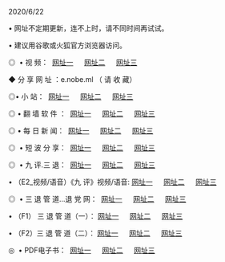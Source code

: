 <p>2020/6/22
<p>• 网址不定期更新，连不上时，请不同时间再试试。
<p>• 建议用谷歌或火狐官方浏览器访问。
<p>◎  • 视 频： 
<a href="http://ksn.shirokuriwaki.com/" target="_blank">网址一</a> 　 
<a href="http://kin.shirokuriwaki.com/" target="_blank">网址二</a> 　 
<a href="http://kbn.shirokuriwaki.com/b.html" target="_blank">网址三</a>
<p>◆ 分 享 网 址 ：e.nobe.ml  （ 请 收 藏） </p>

<p>◎•  小 站：  
<a href="http://ksn.shirokuriwaki.com/f.html" target="_blank">网址一</a> 　 
<a href="http://kin.shirokuriwaki.com/h.html" target="_blank">网址二</a> 　 
<a href="http://kbn.shirokuriwaki.com/k/" target="_blank">网址三</a></p><p>

<p>◎  • 翻 墙 软 件 ：  
<a href="http://ksn.shirokuriwaki.com/ff/" target="_blank">网址一</a> 　 
<a href="http://kin.shirokuriwaki.com/s/read/a1_nd.html" target="_blank">网址二</a> 　 
<a href="http://kbn.shirokuriwaki.com/ff/index.html" target="_blank">网址三</a></p>
<p>◎  • 每 日 新 闻：  
<a href="http://ksn.shirokuriwaki.com/day/" target="_blank">网址一</a> 　 
<a href="http://kin.shirokuriwaki.com/day/" target="_blank">网址二</a> 　 
<a href="http://kbn.shirokuriwaki.com/day/index.html" target="_blank">网址三</a></p>
<p>◎   • 短 波 分 享：  
<a href="http://ksn.shirokuriwaki.com/h/" target="_blank">网址一</a> 　 
<a href="http://kin.shirokuriwaki.com/h/" target="_blank">网址二</a> 　 
<a href="http://kbn.shirokuriwaki.com/h/index.html" target="_blank">网址三</a></p>
<p>◎   • 九 评.三 退：  
<a href="http://ksn.shirokuriwaki.com/t/" target="_blank">网址一</a> 　 
<a href="http://kin.shirokuriwaki.com/v2/index.html" target="_blank">网址二</a> 　 
<a href="http://kbn.shirokuriwaki.com/tt/index.html" target="_blank">网址三</a> 　</p>
<p>  • （E2_视频/语音）《九 评》视频/语音: 
<a href="http://ksn.shirokuriwaki.com/7738.html" target="_blank">网址一</a> 　 
<a href="http://kin.shirokuriwaki.com/7614.html" target="_blank">网址二</a> 　 
<a href="http://kbn.shirokuriwaki.com/7633.html" target="_blank">网址三</a></p>
<p>◎   • 三 退 管 道...退 党 网：  
<a href="http://ksn.shirokuriwaki.com/go/td1.html" target="_blank">网址一</a> 　 
<a href="http://kin.shirokuriwaki.com/go/td2.html" target="_blank">网址二</a> 　 
<a href="http://kbn.shirokuriwaki.com/go/td3.html" target="_blank">网址三</a></p>
<p>  • （F1） 三 退 管 道（一）： 
<a href="http://ksn.shirokuriwaki.com/dd/" target="_blank">网址一</a> 　 
<a href="http://kin.shirokuriwaki.com/s/read/a1_tdx.html" target="_blank">网址二</a> 　 
<a href="http://kbn.shirokuriwaki.com/dd/" target="_blank">网址三</a></p>
<p>  • （F2）三 退 管 道（二）： 
<a href="http://kin.shirokuriwaki.com/d/" target="_blank">网址一</a> 　 
<a href="http://ksn.shirokuriwaki.com/d/index.html" target="_blank">网址二</a> 　 
<a href="http://kbn.shirokuriwaki.com/d/" target="_blank">网址三</a></p>
<p>◎   • PDF电子书：  
<a href="http://ksn.shirokuriwaki.com/p/" target="_blank">网址一</a> 　 
<a href="http://kin.shirokuriwaki.com/p/index.html" target="_blank">网址二</a> 　 
<a href="http://kbn.shirokuriwaki.com/p/" target="_blank">网址三</a></p>
